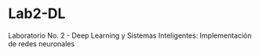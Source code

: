 # Lab2-DL
Laboratorio No. 2 - Deep Learning y Sistemas Inteligentes: Implementación de redes neuronales
